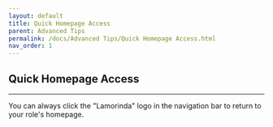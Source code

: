 ```yaml
---
layout: default
title: Quick Homepage Access
parent: Advanced Tips
permalink: /docs/Advanced Tips/Quick Homepage Access.html
nav_order: 1
---
```


## Quick Homepage Access

---

You can always click the "Lamorinda" logo in the navigation bar to return to your role's homepage.

